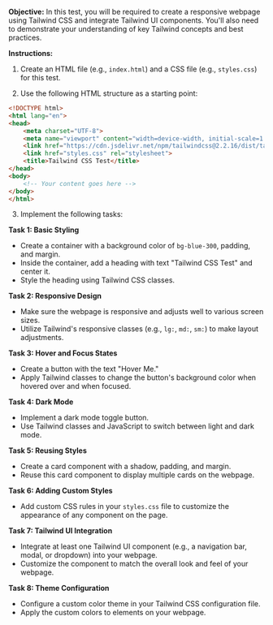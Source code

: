 **Objective:** In this test, you will be required to create a responsive webpage using Tailwind CSS and integrate Tailwind UI components. You'll also need to demonstrate your understanding of key Tailwind concepts and best practices.

**Instructions:**
1. Create an HTML file (e.g., `index.html`) and a CSS file (e.g., `styles.css`) for this test.

2. Use the following HTML structure as a starting point:

```html
<!DOCTYPE html>
<html lang="en">
<head>
    <meta charset="UTF-8">
    <meta name="viewport" content="width=device-width, initial-scale=1.0">
    <link href="https://cdn.jsdelivr.net/npm/tailwindcss@2.2.16/dist/tailwind.min.css" rel="stylesheet">
    <link href="styles.css" rel="stylesheet">
    <title>Tailwind CSS Test</title>
</head>
<body>
    <!-- Your content goes here -->
</body>
</html>
```

3. Implement the following tasks:

**Task 1: Basic Styling**
   - Create a container with a background color of `bg-blue-300`, padding, and margin.
   - Inside the container, add a heading with text "Tailwind CSS Test" and center it.
   - Style the heading using Tailwind CSS classes.
   
**Task 2: Responsive Design**
   - Make sure the webpage is responsive and adjusts well to various screen sizes.
   - Utilize Tailwind's responsive classes (e.g., `lg:`, `md:`, `sm:`) to make layout adjustments.
   
**Task 3: Hover and Focus States**
   - Create a button with the text "Hover Me."
   - Apply Tailwind classes to change the button's background color when hovered over and when focused.
   
**Task 4: Dark Mode**
   - Implement a dark mode toggle button.
   - Use Tailwind classes and JavaScript to switch between light and dark mode.
   
**Task 5: Reusing Styles**
   - Create a card component with a shadow, padding, and margin.
   - Reuse this card component to display multiple cards on the webpage.
   
**Task 6: Adding Custom Styles**
   - Add custom CSS rules in your `styles.css` file to customize the appearance of any component on the page.
   
**Task 7: Tailwind UI Integration**
   - Integrate at least one Tailwind UI component (e.g., a navigation bar, modal, or dropdown) into your webpage.
   - Customize the component to match the overall look and feel of your webpage.

**Task 8: Theme Configuration**
   - Configure a custom color theme in your Tailwind CSS configuration file.
   - Apply the custom colors to elements on your webpage.
